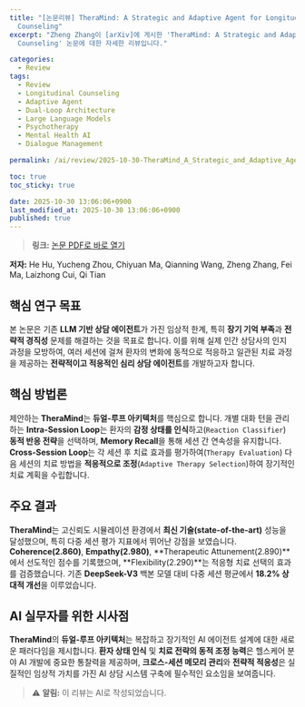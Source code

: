 ```yaml
---
title: "[논문리뷰] TheraMind: A Strategic and Adaptive Agent for Longitudinal Psychological
  Counseling"
excerpt: "Zheng Zhang이 [arXiv]에 게시한 'TheraMind: A Strategic and Adaptive Agent for Longitudinal Psychological
  Counseling' 논문에 대한 자세한 리뷰입니다."

categories:
  - Review
tags:
  - Review
  - Longitudinal Counseling
  - Adaptive Agent
  - Dual-Loop Architecture
  - Large Language Models
  - Psychotherapy
  - Mental Health AI
  - Dialogue Management

permalink: /ai/review/2025-10-30-TheraMind_A_Strategic_and_Adaptive_Agent_for_Longitudinal_Psychological_Counseling/

toc: true
toc_sticky: true

date: 2025-10-30 13:06:06+0900
last_modified_at: 2025-10-30 13:06:06+0900
published: true
---
```

> **링크:** [논문 PDF로 바로 열기](https://arxiv.org/abs/2510.25758)

**저자:** He Hu, Yucheng Zhou, Chiyuan Ma, Qianning Wang, Zheng Zhang, Fei Ma, Laizhong Cui, Qi Tian



## 핵심 연구 목표
본 논문은 기존 **LLM 기반 상담 에이전트**가 가진 임상적 한계, 특히 **장기 기억 부족**과 **전략적 경직성** 문제를 해결하는 것을 목표로 합니다. 이를 위해 실제 인간 상담사의 인지 과정을 모방하여, 여러 세션에 걸쳐 환자의 변화에 동적으로 적응하고 일관된 치료 과정을 제공하는 **전략적이고 적응적인 심리 상담 에이전트**를 개발하고자 합니다.

## 핵심 방법론
제안하는 **TheraMind**는 **듀얼-루프 아키텍처**를 핵심으로 합니다. 개별 대화 턴을 관리하는 **Intra-Session Loop**는 환자의 **감정 상태를 인식**하고(`Reaction Classifier`) **동적 반응 전략**을 선택하며, **Memory Recall**을 통해 세션 간 연속성을 유지합니다. **Cross-Session Loop**는 각 세션 후 치료 효과를 평가하여(`Therapy Evaluation`) 다음 세션의 치료 방법을 **적응적으로 조정**(`Adaptive Therapy Selection`)하여 장기적인 치료 계획을 수립합니다.

## 주요 결과
**TheraMind**는 고신뢰도 시뮬레이션 환경에서 **최신 기술(state-of-the-art)** 성능을 달성했으며, 특히 다중 세션 평가 지표에서 뛰어난 강점을 보였습니다. **Coherence(2.860)**, **Empathy(2.980)**, **Therapeutic Attunement(2.890)**에서 선도적인 점수를 기록했으며, **Flexibility(2.290)**는 적응형 치료 선택의 효과를 검증했습니다. 기존 **DeepSeek-V3** 백본 모델 대비 다중 세션 평균에서 **18.2% 상대적 개선**을 이루었습니다.

## AI 실무자를 위한 시사점
**TheraMind**의 **듀얼-루프 아키텍처**는 복잡하고 장기적인 AI 에이전트 설계에 대한 새로운 패러다임을 제시합니다. **환자 상태 인식** 및 **치료 전략의 동적 조정 능력**은 헬스케어 분야 AI 개발에 중요한 통찰력을 제공하며, **크로스-세션 메모리 관리**와 **전략적 적응성**은 실질적인 임상적 가치를 가진 AI 상담 시스템 구축에 필수적인 요소임을 보여줍니다.

> ⚠️ **알림:** 이 리뷰는 AI로 작성되었습니다.
